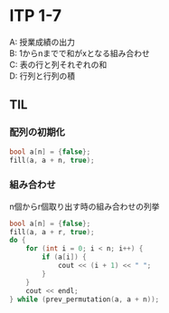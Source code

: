 # ITP 1-7

A: 授業成績の出力  
B: 1からnまでで和がxとなる組み合わせ  
C: 表の行と列それぞれの和  
D: 行列と行列の積

## TIL
### 配列の初期化
```cpp
bool a[n] = {false};
fill(a, a + n, true);
```

### 組み合わせ
n個からr個取り出す時の組み合わせの列挙
```cpp
bool a[n] = {false};
fill(a, a + r, true);
do {
    for (int i = 0; i < n; i++) {
        if (a[i]) {
            cout << (i + 1) << " ";
        }
    }
    cout << endl;
} while (prev_permutation(a, a + n));
```
